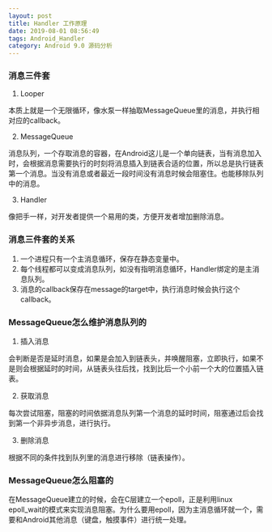 ```yaml
---
layout: post
title: Handler 工作原理
date: 2019-08-01 08:56:49
tags: Android_Handler
category: Android 9.0 源码分析
---
```

### 消息三件套
1. Looper

本质上就是一个无限循环，像水泵一样抽取MessageQueue里的消息，并执行相对应的callback。

2. MessageQueue

消息队列，一个存取消息的容器，在Android这儿是一个单向链表，当有消息加入时，会根据消息需要执行的时刻将消息插入到链表合适的位置，所以总是执行链表第一个消息。当没有消息或者最近一段时间没有消息时候会阻塞住。也能移除队列中的消息。

3. Handler

像把手一样，对开发者提供一个易用的类，方便开发者增加删除消息。

### 消息三件套的关系
1. 一个进程只有一个主消息循环，保存在静态变量中。
2. 每个线程都可以变成消息队列，如没有指明消息循环，Handler绑定的是主消息队列。
3. 消息的callback保存在message的target中，执行消息时候会执行这个callback。

### MessageQueue怎么维护消息队列的
1. 插入消息

会判断是否是延时消息，如果是会加入到链表头，并唤醒阻塞，立即执行，如果不是则会根据延时的时间，从链表头往后找，找到比后一个小前一个大的位置插入链表。

2. 获取消息

每次尝试阻塞，阻塞的时间依据消息队列第一个消息的延时时间，阻塞通过后会找到第一个非异步消息，进行执行。

3. 删除消息

根据不同的条件找到队列里的消息进行移除（链表操作）。

### MessageQueue怎么阻塞的
在MessageQueue建立的时候，会在C层建立一个epoll，正是利用linux epoll_wait的模式来实现消息阻塞。为什么要用epoll，因为主消息循环就一个，需要和Android其他消息（键盘，触摸事件）进行统一处理。